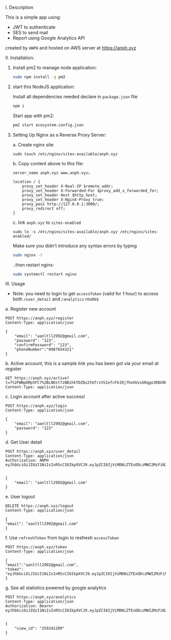 I. Description

This is a simple app using:

- JWT to authenticate
- SES to send mail
- Report using Google Analytics API

created by `ANPH` and hosted on AWS server at https://anph.xyz

II. Installation:

1. Install pm2 to manage node application:

    ``` bash
    sudo npm install -g pm2
    ```

2. start this NodeJS application:

    Install all dependencies needed declare in `package.json` file

    ``` bash
    npm i
    ```

    Start app with pm2:
    ``` bash
    pm2 start ecosystem.config.json
    ```

3. Setting Up Nginx as a Reverse Proxy Server:

    a. Create nginx site 
    ```
    sudo touch /etc/nginx/sites-available/anph.xyz
    ```
    b. Copy content above to this file:

    ``` nginx
    server_name anph.xyz www.anph.xyz;

    location / {
        proxy_set_header X-Real-IP $remote_addr;
        proxy_set_header X-Forwarded-For $proxy_add_x_forwarded_for;
        proxy_set_header Host $http_host;
        proxy_set_header X-NginX-Proxy true;
        proxy_pass http://127.0.0.1:3000/;
        proxy_redirect off;
    }

    ```
    c. link `anph.xyz` to `sites-enabled`
    ```
    sudo ln -s /etc/nginx/sites-available/anph.xyz /etc/nginx/sites-enabled/
    ```

    Make sure you didn’t introduce any syntax errors by typing

    ``` bash
    sudo nginx -t
    ```
    ..then restart nginx:


    ``` bash
    sudo systemctl restart nginx
    ``` 

III. Usage

* Note: you need to login to get `accessToken` (valid for 1 hour) to access both `/user_detail` and `/analytics` routes

a. Register new account

    POST https://anph.xyz/register
    Content-Type: application/json

    {
        "email": "aanltll2992@gmail.com",
        "password": "123",
        "confirmPassword": "123",
        "phoneNumber":"0987654321"
    }

b. Active account, this is a sample link you has been got via your email at register

    GET https://anph.xyz/active?t=7%2FWNpDMp5FC7%2BLNOzt7zBBihkYDZDu2tmfrzVSIefcFkI0j7heXUvsbRqgo3RDU9DZuKsSLOjHlWu8uWlTXTURThwUCmd9sLEy%2FJbXK6YReUzURvup6OXjAbrhBSHwaw
    Content-Type: application/json

c. Login account after active success!

    POST https://anph.xyz/login
    Content-Type: application/json

    {
        "email": "aanltll2992@gmail.com",
        "password": "123"
    }
 

d. Get User detail

    POST https://anph.xyz/user_detail
    Content-Type: application/json
    Authorization: ANPH eyJhbGciOiJIUzI1NiIsInR5cCI6IkpXVCJ9.eyJpZCI6IjViMDNiZTExODczMWI2MzFiN2FmODA5ZDVhNzY2YTA3IiwiZW1haWwiOiJhYW5sdGxsMjk5MkBnbWFpbC5jb20iLCJwaG9uZU51bWJlciI6IjA5ODc2NTQzMjEiLCJwYXNzd29yZCI6IjIwMmNiOTYyYWM1OTA3NWI5NjRiMDcxNTJkMjM0YjcwIiwiYWN0aXZlIjp0cnVlLCJpYXQiOjE2NDMxMjQwMTEsImV4cCI6MTY0MzEyNzYxMX0.gOJrmQDhBn6hWm5_QxeyCapIwd8hnW0JS6iFLLDTFuA


    {
        "email": "aanltll2992@gmail.com"
    }

e. User logout

    DELETE https://anph.xyz/logout
    Content-Type: application/json

    {
    "email": "aanltll2992@gmail.com"
    }

f. Use `refreshToken` from login to resfresh `accessToken`

    POST https://anph.xyz/token
    Content-Type: application/json

    {
    "email":"aanltll2992@gmail.com",
    "token": "eyJhbGciOiJIUzI1NiIsInR5cCI6IkpXVCJ9.eyJpZCI6IjViMDNiZTExODczMWI2MzFiN2FmODA5ZDVhNzY2YTA3IiwiZW1haWwiOiJhYW5sdGxsMjk5MkBnbWFpbC5jb20iLCJwaG9uZU51bWJlciI6IjA5ODc2NTQzMjEiLCJwYXNzd29yZCI6IjIwMmNiOTYyYWM1OTA3NWI5NjRiMDcxNTJkMjM0YjcwIiwiYWN0aXZlIjp0cnVlLCJpYXQiOjE2NDMxMjQwMTF9.X2ft874jBcQtmGfNlBKTGhH4ZdoeIa1_xl2dNTpmmBo"
    }

g. See all statistics powered by google analytics
    
    POST https://anph.xyz/analytics
    Content-Type: application/json
    Authorization: Bearer eyJhbGciOiJIUzI1NiIsInR5cCI6IkpXVCJ9.eyJpZCI6IjViMDNiZTExODczMWI2MzFiN2FmODA5ZDVhNzY2YTA3IiwiZW1haWwiOiJhYW5sdGxsMjk5MkBnbWFpbC5jb20iLCJwaG9uZU51bWJlciI6IjA5ODc2NTQzMjEiLCJwYXNzd29yZCI6IjIwMmNiOTYyYWM1OTA3NWI5NjRiMDcxNTJkMjM0YjcwIiwiYWN0aXZlIjp0cnVlLCJpYXQiOjE2NDMxNjg1NTcsImV4cCI6MTY0MzE3MjE1N30.l03gdlVEJF_f59X9Ps2qYkcOVwtCThQFXV76XVQr2ZQ


    {
        "view_id": "259241289"
    }
